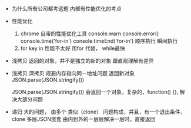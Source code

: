 - 为什么所有公司都考这题
    内部有性能优化的考点
- 性能优化
    1. chrome 自带的性能优化工具
        console.warn console.error()
        console.time('for-in') console.timeEnd('for-in')
        顺序执行 瞬间执行
    2. for key in 性能不太好 用for 代替， while最快
- 浅拷贝    返回的对象，并不是独立的新的对象
            跟直观理解有差异
- 浅拷贝    深拷贝  规避内存指向同一地址问题
    返回新对象  JSON.parse(JSON.stringify())

    JSON.parse(JSON.stringify())
    会返回一个对象，复杂的，function() {}, 解决大部分问题

- 递归
    大的问题， 由多个 类似（clone） 问题构成，并且，有一个退出条件，clone 多层JSON嵌套 由内到外的一层层解决一层时，直接返回

